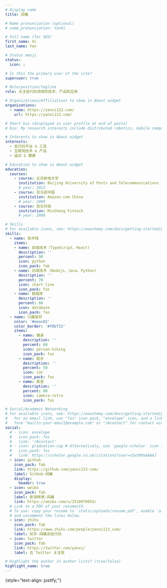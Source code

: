 ```yaml
---
# Display name
title: 阎曦

# Name pronunciation (optional)
# name_pronunciation: YanXi

# Full name (for SEO)
first_name: Xi
last_name: Yan

# Status emoji
status:
  icon: ☕️

# Is this the primary user of the site?
superuser: true

# Role/position/tagline
role: 关注低代码领域的技术、产品和应用

# Organizations/Affiliations to show in About widget
organizations:
  - name: https://yanxi123.com/
    url: https://yanxi123.com/

# Short bio (displayed in user profile at end of posts)
# bio: My research interests include distributed robotics, mobile computing and programmable matter.

# Interests to show in About widget
interests:
  - 低代码平台 & 工具
  - 互联网技术 & 产品
  - 运动 & 健康

# Education to show in About widget
education:
  courses:
    - course: 北京邮电大学
      institution: Beijing University of Posts and Telecommunications
      # year: 2012
    - course: 亚马逊中国
      institution: Amazon.com China
      # year: 2009
    - course: 民生科技
      institution: MinSheng Fintech
      # year: 2008

# Skills
# For available icons, see: https://wowchemy.com/docs/getting-started/page-builder/#icons
skills:
  - name: 技术栈
    items:
    - name: 前端技术（TypeScript、React)
      description: ''
      percent: 90
      icon: python
      icon_pack: fab
    - name: 后端技术 (Nodejs、Java、Python)
      description: ''
      percent: 70
      icon: chart-line
      icon_pack: fas
    - name: 数据库
      description: ''
      percent: 80
      icon: database
      icon_pack: fas
  - name: 兴趣爱好
    color: '#eeac02'
    color_border: '#f0bf23'
    items:
      - name: 健身
        description: ''
        percent: 60
        icon: person-hiking
        icon_pack: fas
      - name: 跑步
        description: ''
        percent: 50
        icon: cat
        icon_pack: fas
      - name: 美食
        description: ''
        percent: 80
        icon: camera-retro
        icon_pack: fas

# Social/Academic Networking
# For available icons, see: https://wowchemy.com/docs/getting-started/page-builder/#icons
#   For an email link, use "fas" icon pack, "envelope" icon, and a link in the
#   form "mailto:your-email@example.com" or "/#contact" for contact widget.
social:
  # - icon: envelope
  #   icon_pack: fas
  #   link: '/#contact'
  # - icon: graduation-cap # Alternatively, use `google-scholar` icon from `ai` icon pack
  #   icon_pack: fas
  #   link: https://scholar.google.co.uk/citations?user=sIwtMXoAAAAJ
  - icon: github
    icon_pack: fab
    link: https://github.com/yanxi123-com/
    label: GitHub-阎曦
    display:
      header: true
  - icon: weibo
    icon_pack: fab
    label: 新浪微博-阎曦
    link: https://weibo.com/u/1518970655/
  # Link to a PDF of your resume/CV.
  # To use: copy your resume to `static/uploads/resume.pdf`, enable `ai` icons in `params.yaml`,
  # and uncomment the lines below.
  - icon: zhihu
    icon_pack: fab
    link: https://www.zhihu.com/people/yanxi123_com/
    label: 知乎-阎曦说低代码
  - icon: twitter
    icon_pack: fab
    link: https://twitter.com/yanxi/
    label: 在 Twitter 关注我

# Highlight the author in author lists? (true/false)
highlight_name: true
---
```


{style="text-align: justify;"}
